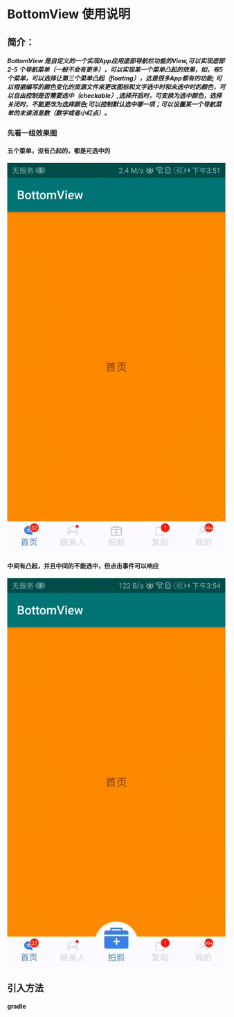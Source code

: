 

# BottomView 使用说明

## 简介：

##### BottomView 是自定义的一个实现App应用底部导航栏功能的View,可以实现底部 2-5 个导航菜单（一般不会有更多），可以实现某一个菜单凸起的效果，如，有5个菜单，可以选择让第三个菜单凸起（floating），这是很多App都有的功能; 可以根据编写的颜色变化的资源文件来更改图标和文字选中时和未选中时的颜色，可以自由控制是否需要选中（checkable）,选择开启时，可变换为选中颜色，选择关闭时，不能更改为选择颜色;可以控制默认选中哪一项；可以设置某一个导航菜单的未读消息数（数字或者小红点）。

### 先看一组效果图

#### 五个菜单，没有凸起的，都是可选中的

![SVID_20190130_155132_1](resources\SVID_20190130_155132_1.gif)

#### 中间有凸起，并且中间的不能选中，但点击事件可以响应

![SVID_20190130_155440_1](resources\SVID_20190130_155440_1.gif)

## 引入方法

#### gradle

```




```

